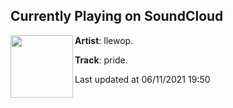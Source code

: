 ## Currently Playing on SoundCloud

[<img align="left" width="100" src="https://i1.sndcdn.com/artworks-aqUDFCZVqBTNdHvV-GxecLw-t500x500.jpg">](https://soundcloud.com/llewopmusic/pride)

**Artist**: llewop. 

**Track**: pride.

Last updated at 06/11/2021 19:50
